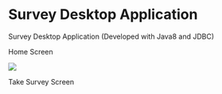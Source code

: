 # Survey Desktop Application

Survey Desktop Application (Developed with Java8 and JDBC)

Home Screen

![](master/src/Screens/home%20screen.PNG)




Take Survey Screen
